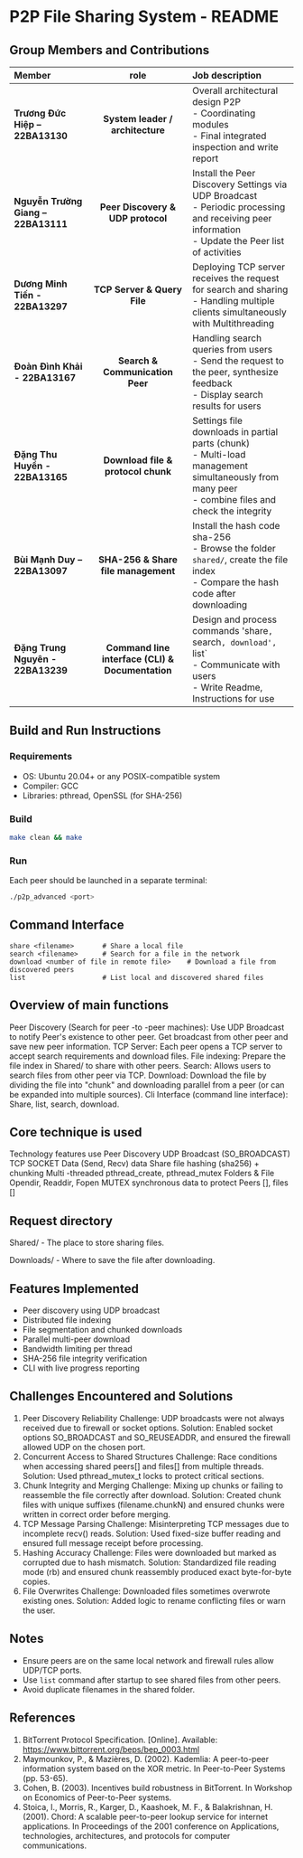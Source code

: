# P2P File Sharing System - README

## Group Members and Contributions

| Member                   |role                                            |Job description                                                
|:----------------         |:--------------------------------------------:  |:------------------------------------------------------------------------------------------------------------------------------------|
| **Trương Đức Hiệp – 22BA13130**      |**System leader / architecture**                |Overall architectural design P2P <br>- Coordinating modules <br>- Final integrated inspection and write report
| **Nguyễn Trường Giang – 22BA13111**  |**Peer Discovery & UDP protocol**               | Install the Peer Discovery Settings via UDP Broadcast <br>- Periodic processing and receiving peer information <br>- Update the Peer list of activities                                                                            |
| **Dương Minh Tiến - 22BA13297**      |**TCP Server & Query File**                     |Deploying TCP server receives the request for search and sharing <br>- Handling multiple clients simultaneously with Multithreading                 
| **Đoàn Đình Khải - 22BA13167**       |**Search & Communication Peer**                 |Handling search queries from users <br>- Send the request to the peer, synthesize feedback <br>- Display search results for users   
| **Đặng Thu Huyền - 22BA13165**       |**Download file & protocol chunk**              |Settings file downloads in partial parts (chunk) <br>- Multi-load management simultaneously from many peer <br>- combine files and check the integrity                                                                                |      
| **Bùi Mạnh Duy – 22BA13097**         |**SHA-256 & Share file management**             |Install the hash code sha-256 <br>- Browse the folder `shared/`, create the file index <br>- Compare the hash code after downloading                         
| **Đặng Trung Nguyên - 22BA13239**    |**Command line interface (CLI) & Documentation**|Design and process commands 'share`, `search`, download', `list` <br>- Communicate with users <br>- Write Readme, Instructions for use                                                                              |

## Build and Run Instructions

### Requirements

* OS: Ubuntu 20.04+ or any POSIX-compatible system
* Compiler: GCC
* Libraries: pthread, OpenSSL (for SHA-256)

### Build

```sh
make clean && make
```

### Run

Each peer should be launched in a separate terminal:

```sh
./p2p_advanced <port>
```

## Command Interface

```
share <filename>       # Share a local file
search <filename>      # Search for a file in the network
download <number of file in remote file>    # Download a file from discovered peers
list                   # List local and discovered shared files
```

## Overview of main functions
Peer Discovery (Search for peer -to -peer machines):
Use UDP Broadcast to notify Peer's existence to other peer.
Get broadcast from other peer and save new peer information.
TCP Server:
Each peer opens a TCP server to accept search requirements and download files.
File indexing:
Prepare the file index in Shared/ to share with other peers.
Search:
Allows users to search files from other peer via TCP.
Download:
Download the file by dividing the file into "chunk" and downloading parallel from a peer (or can be expanded into multiple sources).
Cli Interface (command line interface):
Share, list, search, download.

## Core technique is used
Technology features use
Peer Discovery UDP Broadcast (SO_BROADCAST)
TCP SOCKET Data (Send, Recv) data
Share file hashing (sha256) + chunking
Multi -threaded pthread_create, pthread_mutex
Folders & File Opendir, Readdir, Fopen
MUTEX synchronous data to protect Peers [], files []

## Request directory
Shared/ - The place to store sharing files.

Downloads/ - Where to save the file after downloading.

## Features Implemented

* Peer discovery using UDP broadcast
* Distributed file indexing
* File segmentation and chunked downloads
* Parallel multi-peer download
* Bandwidth limiting per thread
* SHA-256 file integrity verification
* CLI with live progress reporting

##  Challenges Encountered and Solutions
1. Peer Discovery Reliability
Challenge: UDP broadcasts were not always received due to firewall or socket options.
Solution: Enabled socket options SO_BROADCAST and SO_REUSEADDR, and ensured the firewall allowed UDP on the chosen port.
2. Concurrent Access to Shared Structures
Challenge: Race conditions when accessing shared peers[] and files[] from multiple threads.
Solution: Used pthread_mutex_t locks to protect critical sections.
3. Chunk Integrity and Merging
Challenge: Mixing up chunks or failing to reassemble the file correctly after download.
Solution: Created chunk files with unique suffixes (filename.chunkN) and ensured chunks were written in correct order before merging.
4. TCP Message Parsing
Challenge: Misinterpreting TCP messages due to incomplete recv() reads.
Solution: Used fixed-size buffer reading and ensured full message receipt before processing.
5. Hashing Accuracy
Challenge: Files were downloaded but marked as corrupted due to hash mismatch.
Solution: Standardized file reading mode (rb) and ensured chunk reassembly produced exact byte-for-byte copies.
6. File Overwrites
Challenge: Downloaded files sometimes overwrote existing ones.
Solution: Added logic to rename conflicting files or warn the user.

## Notes

* Ensure peers are on the same local network and firewall rules allow UDP/TCP ports.
* Use `list` command after startup to see shared files from other peers.
* Avoid duplicate filenames in the shared folder.

## References
1.	BitTorrent Protocol Specification. [Online]. Available: https://www.bittorrent.org/beps/bep_0003.html
2.	Maymounkov, P., & Mazières, D. (2002). Kademlia: A peer-to-peer information system based on the XOR metric. In Peer-to-Peer Systems (pp. 53-65).
3.	Cohen, B. (2003). Incentives build robustness in BitTorrent. In Workshop on Economics of Peer-to-Peer systems.
4.	Stoica, I., Morris, R., Karger, D., Kaashoek, M. F., & Balakrishnan, H. (2001). Chord: A scalable peer-to-peer lookup service for internet applications. In Proceedings of the 2001 conference on Applications, technologies, architectures, and protocols for computer communications.



